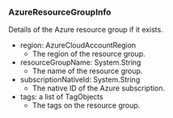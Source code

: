 ### AzureResourceGroupInfo
Details of the Azure resource group if it exists.

- region: AzureCloudAccountRegion
  - The region of the resource group.
- resourceGroupName: System.String
  - The name of the resource group.
- subscriptionNativeId: System.String
  - The native ID of the Azure subscription.
- tags: a list of TagObjects
  - The tags on the resource group.
